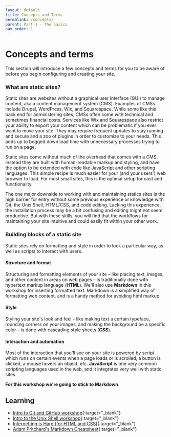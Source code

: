 ```yaml
---
layout: default
title: Concepts and Terms
permalink: /concepts/
parent: Part 1 - The basics
nav_order: 1
---
```


# Concepts and terms

This section will introduce a few concepts and terms for you to be aware of before you begin configuring and creating your site.

### What are static sites?

Static sites are websites without a graphical user interface (GUI) to manage content, aka a content management system (CMS). Examples of CMSs include Drupal, WordPress, Wix, and Squarespace. While some like this back end for administering sites, CMSs often come with technical and sometimes financial costs. Services like Wix and Squarespace also restrict your ability to export your content which can be problematic if you ever want to move your site. They may require frequent updates to stay running and secure and a zoo of plugins in order to customize to your needs. This adds up to bogged down load time with unnecessary processes trying to run on a page.

Static sites come without much of the overhead that comes with a CMS. Instead they are built with human-readable markup and styling, and have the option to be extended with code like JavaScript and other scripting languages. This simple recipe is much easier for your (and your users') web browser to load. For most small sites, this is the optimal setup for cost and functionality.

The one major downside to working with and maintaining statics sites is the high barrier for entry without some previous experience or knowledge with Git, the Unix Shell, HTML/CSS, and code editing. Lacking this experience, the installation process may be a bit confusing and editing might not seem productive. But with these skills, you will find that the workflows for maintaining your site intuitive and could easily fit within your other work.

### Building blocks of a static site

Static sites rely on formatting and style in order to look a particular way, as well as scripts to interact with users.

#### Structure and format

Structuring and formatting elements of your site – like placing text, images, and other content in areas on web pages – is traditionally done with hypertext markup language (**HTML**). We'll also use **Markdown** in this workshop for inserting formatted text. Markdown is a simplified way of formatting web content, and is a handy method for avoiding html markup.

#### Style

Styling your site's look and feel – like making text a certain typeface, rounding corners on your images, and making the background be a specific color – is done with cascading style sheets (**CSS**).    

#### Interaction and automation

Most of the interaction that you'll see on your site is powered by script which runs on certain events when a page loads or is scrolled, a button is clicked, a mouse hovers an object, etc. **JavaScript** is one very common scripting languages used in the web, and it integrates very well with static sites.     

**For this workshop we're going to stick to Markdown.**

## Learning

- [Intro to Git and GitHub workshop](https://jeremybuhler.github.io/rc-git/){:target="_blank"}
- [Intro to the Unix Shell workshop](https://ubc-library-rc.github.io/intro-shell/){:target="_blank"}
- [Internetting is Hard (for HTML and CSS)](https://internetingishard.com/){:target="_blank"}
- [Adam Pritchard's Markdown Cheatsheet](https://github.com/adam-p/markdown-here/wiki/Markdown-Cheatsheet){:target="_blank"}
